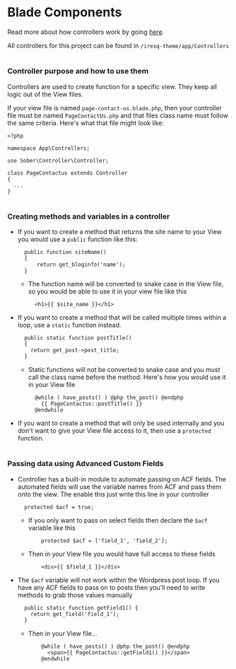 # Blade Components

Read more about how controllers work by going [here]('https://github.com/soberwp/controller').

All controllers for this project can be found in `/iresq-theme/app/Controllers`

#

### Controller purpose and how to use them

Controllers are used to create function for a specific view. They keep all logic out of the View files.

If your view file is named `page-contact-us.blade.php`, then your controller file must be named `PageContactUs.php` and that files class name must follow the same criteria. Here's what that file might look like:

    <?php

    namespace App\Controllers;

    use Sober\Controller\Controller;

    class PageContactus extends Controller
    {
      ...
    }

#

### Creating methods and variables in a controller

- If you want to create a method that returns the site name to your View you would use a `public` function like this:

        public function siteName()
        {
            return get_bloginfo('name');
        }

  - The function name will be converted to snake case in the View file, so you would be able to use it in your view file like this

          <h1>{{ $site_name }}</h1>

- If you want to create a method that will be called multiple times within a loop, use a `static` function instead.

        public static function postTitle()
        {
          return get_post->post_title;
        }

  - Static functions will not be converted to snake case and you must call the class name before the method. Here's how you would use it in your View file

          @while ( have_posts() ) @php the_post() @endphp
            {{ PageContactus::postTitle() }}
          @endwhile

- If you want to create a method that will only be used internally and you don't want to give your View file access to it, then use a `protected` function.

#

### Passing data using Advanced Custom Fields

- Controller has a built-in module to automate passing on ACF fields. The automated fields will use the variable names from ACF and pass them onto the view. The enable this just write this line in your controller

        protected $acf = true;

  - If you only want to pass on select fields then declare the `$acf` variable like this

            protected $acf = ['field_1', 'field_2'];

  - Then in your View file you would have full access to these fields

            <div>{{ $field_1 }}</div>

* The `$acf` variable will not work within the Wordpress post loop. If you have any ACF fields to pass on to posts then you'll need to write methods to grab those values manually

        public static function getField1() {
          return get_field('field_1');
        }

  - Then in your View file...

            @while ( have_posts() ) @php the_post() @endphp
              <span>{{ PageContactus::getField1() }}</span>
            @endwhile
